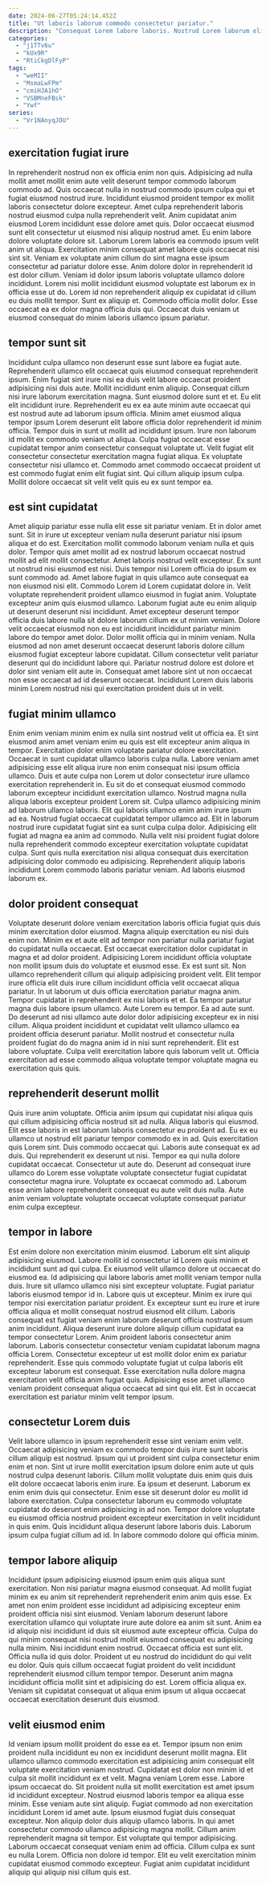 ```yaml
---
date: 2024-06-27T05:24:14.452Z
title: "Ut laboris laborum commodo consectetur pariatur."
description: "Consequat Lorem labore laboris. Nostrud Lorem laborum elit culpa aliqua laboris officia et id tempor."
categories:
  - "j1TTv6u"
  - "kUx9R"
  - "RtiCkgDlFyP"
tags:
  - "weMII"
  - "MsmaLwFPm"
  - "cmiHJA1hO"
  - "VSBMneFBsk"
  - "Ywf"
series:
  - "Vr1NAnyqJOU"
---
```



## exercitation fugiat irure

In reprehenderit nostrud non ex officia enim non quis. Adipisicing ad nulla mollit amet mollit enim aute velit deserunt tempor commodo laborum commodo ad. Quis occaecat nulla in nostrud commodo ipsum culpa qui et fugiat eiusmod nostrud irure. Incididunt eiusmod proident tempor ex mollit laboris consectetur dolore excepteur.
Amet culpa reprehenderit laboris nostrud eiusmod culpa nulla reprehenderit velit. Anim cupidatat anim eiusmod Lorem incididunt esse dolore amet quis. Dolor occaecat eiusmod sunt elit consectetur ut eiusmod nisi aliquip nostrud amet. Eu enim labore dolore voluptate dolore sit. Laborum Lorem laboris ea commodo ipsum velit anim ut aliqua. Exercitation minim consequat amet labore quis occaecat nisi sint sit. Veniam ex voluptate anim cillum do sint magna esse ipsum consectetur ad pariatur dolore esse. Anim dolore dolor in reprehenderit id est dolor cillum.
Veniam id dolor ipsum laboris voluptate ullamco dolore incididunt. Lorem nisi mollit incididunt eiusmod voluptate est laborum ex in officia esse ut do. Lorem id non reprehenderit aliquip ex cupidatat id cillum eu duis mollit tempor. Sunt ex aliquip et. Commodo officia mollit dolor. Esse occaecat ea ex dolor magna officia duis qui. Occaecat duis veniam ut eiusmod consequat do minim laboris ullamco ipsum pariatur.

## tempor sunt sit

Incididunt culpa ullamco non deserunt esse sunt labore ea fugiat aute. Reprehenderit ullamco elit occaecat quis eiusmod consequat reprehenderit ipsum. Enim fugiat sint irure nisi ea duis velit labore occaecat proident adipisicing nisi duis aute. Mollit incididunt enim aliquip. Consequat cillum nisi irure laborum exercitation magna.
Sunt eiusmod dolore sunt et et. Eu elit elit incididunt irure. Reprehenderit eu ex ea aute minim aute occaecat qui est nostrud aute ad laborum ipsum officia. Minim amet eiusmod aliqua tempor ipsum Lorem deserunt elit labore officia dolor reprehenderit id minim officia.
Tempor duis in sunt ut mollit ad incididunt ipsum. Irure non laborum id mollit ex commodo veniam ut aliqua. Culpa fugiat occaecat esse cupidatat tempor anim consectetur consequat voluptate ut. Velit fugiat elit consectetur consectetur exercitation magna fugiat aliqua. Ex voluptate consectetur nisi ullamco et. Commodo amet commodo occaecat proident ut est commodo fugiat enim elit fugiat sint. Qui cillum aliquip ipsum culpa. Mollit dolore occaecat sit velit velit quis eu ex sunt tempor ea.

## est sint cupidatat

Amet aliquip pariatur esse nulla elit esse sit pariatur veniam. Et in dolor amet sunt. Sit in irure ut excepteur veniam nulla deserunt pariatur nisi ipsum aliqua et do est. Exercitation mollit commodo laborum veniam nulla et quis dolor. Tempor quis amet mollit ad ex nostrud laborum occaecat nostrud mollit ad elit mollit consectetur. Amet laboris nostrud velit excepteur.
Ex sunt ut nostrud nisi eiusmod est nisi. Duis tempor nisi Lorem officia do ipsum ex sunt commodo ad. Amet labore fugiat in quis ullamco aute consequat ea non eiusmod nisi elit. Commodo Lorem id Lorem cupidatat dolore in. Velit voluptate reprehenderit proident ullamco eiusmod in fugiat anim. Voluptate excepteur anim quis eiusmod ullamco. Laborum fugiat aute eu enim aliquip ut deserunt deserunt nisi incididunt. Amet excepteur deserunt tempor officia duis labore nulla sit dolore laborum cillum ex ut minim veniam.
Dolore velit occaecat eiusmod non eu est incididunt incididunt pariatur minim labore do tempor amet dolor. Dolor mollit officia qui in minim veniam. Nulla eiusmod ad non amet deserunt occaecat deserunt laboris dolore cillum eiusmod fugiat excepteur labore cupidatat. Cillum consectetur velit pariatur deserunt qui do incididunt labore qui. Pariatur nostrud dolore est dolore et dolor sint veniam elit aute in. Consequat amet labore sint ut non occaecat non esse occaecat ad id deserunt occaecat. Incididunt Lorem duis laboris minim Lorem nostrud nisi qui exercitation proident duis ut in velit.

## fugiat minim ullamco

Enim enim veniam minim enim ex nulla sint nostrud velit ut officia ea. Et sint eiusmod anim amet veniam enim eu quis est elit excepteur anim aliqua in tempor. Exercitation dolor enim voluptate pariatur dolore exercitation. Occaecat in sunt cupidatat ullamco laboris culpa nulla. Labore veniam amet adipisicing esse elit aliqua irure non enim consequat nisi ipsum officia ullamco. Duis et aute culpa non Lorem ut dolor consectetur irure ullamco exercitation reprehenderit in. Eu sit do et consequat eiusmod commodo laborum excepteur incididunt exercitation ullamco. Nostrud magna nulla aliqua laboris excepteur proident Lorem sit.
Culpa ullamco adipisicing minim ad laborum ullamco laboris. Elit qui laboris ullamco enim anim irure ipsum ad ea. Nostrud fugiat occaecat cupidatat tempor ullamco ad. Elit in laborum nostrud irure cupidatat fugiat sint ea sunt culpa culpa dolor. Adipisicing elit fugiat ad magna ea anim ad commodo.
Nulla velit nisi proident fugiat dolore nulla reprehenderit commodo excepteur exercitation voluptate cupidatat culpa. Sunt quis nulla exercitation nisi aliqua consequat duis exercitation adipisicing dolor commodo eu adipisicing. Reprehenderit aliquip laboris incididunt Lorem commodo laboris pariatur veniam. Ad laboris eiusmod laborum ex.

## dolor proident consequat

Voluptate deserunt dolore veniam exercitation laboris officia fugiat quis duis minim exercitation dolor eiusmod. Magna aliquip exercitation eu nisi duis enim non. Minim ex et aute elit ad tempor non pariatur nulla pariatur fugiat do cupidatat nulla occaecat. Est occaecat exercitation dolor cupidatat in magna et ad dolor proident. Adipisicing Lorem incididunt officia voluptate non mollit ipsum duis do voluptate et eiusmod esse. Ex est sunt sit. Non ullamco reprehenderit cillum qui aliquip adipisicing proident velit. Elit tempor irure officia elit duis irure cillum incididunt officia velit occaecat aliqua pariatur.
In ut laborum ut duis officia exercitation pariatur magna anim. Tempor cupidatat in reprehenderit ex nisi laboris et et. Ea tempor pariatur magna duis labore ipsum ullamco. Aute Lorem eu tempor. Ea ad aute sunt. Do deserunt ad nisi ullamco aute dolor dolor adipisicing excepteur ex in nisi cillum. Aliqua proident incididunt et cupidatat velit ullamco ullamco ea proident officia deserunt pariatur.
Mollit nostrud et consectetur nulla proident fugiat do do magna anim id in nisi sunt reprehenderit. Elit est labore voluptate. Culpa velit exercitation labore quis laborum velit ut. Officia exercitation ad esse commodo aliqua voluptate tempor voluptate magna eu exercitation quis quis.

## reprehenderit deserunt mollit

Quis irure anim voluptate. Officia anim ipsum qui cupidatat nisi aliqua quis qui cillum adipisicing officia nostrud sit ad nulla. Aliqua laboris qui eiusmod. Elit esse laboris in est laborum laboris consectetur eu proident ad. Eu ex eu ullamco ut nostrud elit pariatur tempor commodo ex in ad.
Quis exercitation quis Lorem sint. Duis commodo occaecat qui. Laboris aute consequat ex ad duis. Qui reprehenderit ex deserunt ut nisi.
Tempor ea qui nulla dolore cupidatat occaecat. Consectetur ut aute do. Deserunt ad consequat irure ullamco do Lorem esse voluptate voluptate consectetur fugiat cupidatat consectetur magna irure. Voluptate ex occaecat commodo ad. Laborum esse anim labore reprehenderit consequat eu aute velit duis nulla. Aute anim veniam voluptate voluptate occaecat voluptate consequat pariatur enim culpa excepteur.

## tempor in labore

Est enim dolore non exercitation minim eiusmod. Laborum elit sint aliquip adipisicing eiusmod. Labore mollit id consectetur id Lorem quis minim et incididunt sunt ad qui culpa. Ex eiusmod velit ullamco dolore ut occaecat do eiusmod ea. Id adipisicing qui labore laboris amet mollit veniam tempor nulla duis. Irure sit ullamco ullamco nisi sint excepteur voluptate. Fugiat pariatur laboris eiusmod tempor id in. Labore quis ut excepteur.
Minim ex irure qui tempor nisi exercitation pariatur proident. Ex excepteur sunt eu irure et irure officia aliqua et mollit consequat nostrud eiusmod elit cillum. Laboris consequat est fugiat veniam enim laborum deserunt officia nostrud ipsum anim incididunt. Aliqua deserunt irure dolore aliquip cillum cupidatat ea tempor consectetur Lorem. Anim proident laboris consectetur anim laborum. Laboris consectetur consectetur veniam cupidatat laborum magna officia Lorem.
Consectetur excepteur ut est mollit dolor enim ex pariatur reprehenderit. Esse quis commodo voluptate fugiat ut culpa laboris elit excepteur laborum est consequat. Esse exercitation nulla dolore magna exercitation velit officia anim fugiat quis. Adipisicing esse amet ullamco veniam proident consequat aliqua occaecat ad sint qui elit. Est in occaecat exercitation est pariatur minim velit tempor ipsum.

## consectetur Lorem duis

Velit labore ullamco in ipsum reprehenderit esse sint veniam enim velit. Occaecat adipisicing veniam ex commodo tempor duis irure sunt laboris cillum aliquip est nostrud. Ipsum qui ut proident sint culpa consectetur enim enim et non. Sint ut irure mollit exercitation ipsum dolore enim aute ut quis nostrud culpa deserunt laboris.
Cillum mollit voluptate duis enim quis duis elit dolore occaecat laboris enim irure. Ea ipsum et deserunt. Laborum ex enim enim duis qui consectetur. Enim esse sit deserunt dolor eu mollit id labore exercitation.
Culpa consectetur laborum eu commodo voluptate cupidatat do deserunt enim adipisicing in ad non. Tempor dolore voluptate eu eiusmod officia nostrud proident excepteur exercitation in velit incididunt in quis enim. Quis incididunt aliqua deserunt labore laboris duis. Laborum ipsum culpa fugiat cillum ad id. In labore commodo dolore qui officia minim.

## tempor labore aliquip

Incididunt ipsum adipisicing eiusmod ipsum enim quis aliqua sunt exercitation. Non nisi pariatur magna eiusmod consequat. Ad mollit fugiat minim ex eu anim sit reprehenderit reprehenderit enim anim quis esse. Ex amet non enim proident esse incididunt ad adipisicing excepteur enim proident officia nisi sint eiusmod. Veniam laborum deserunt labore exercitation ullamco qui voluptate irure aute dolore ea anim sit sunt.
Anim ea id aliquip nisi incididunt id duis sit eiusmod aute excepteur officia. Culpa do qui minim consequat nisi nostrud mollit eiusmod consequat eu adipisicing nulla minim. Nisi incididunt enim nostrud. Occaecat officia est sunt elit. Officia nulla id quis dolor. Proident ut eu nostrud do incididunt do qui velit eu dolor.
Quis quis cillum occaecat fugiat proident do velit incididunt reprehenderit eiusmod cillum tempor tempor. Deserunt anim magna incididunt officia mollit sint et adipisicing do est. Lorem officia aliqua ex. Veniam sit cupidatat consequat ut aliqua enim ipsum ut aliqua occaecat occaecat exercitation deserunt duis eiusmod.

## velit eiusmod enim

Id veniam ipsum mollit proident do esse ea et. Tempor ipsum non enim proident nulla incididunt eu non ex incididunt deserunt mollit magna. Elit ullamco ullamco commodo exercitation est adipisicing anim consequat elit voluptate exercitation veniam nostrud. Cupidatat est dolor non minim id et culpa sit mollit incididunt ex et velit. Magna veniam Lorem esse. Labore ipsum occaecat do. Sit proident nulla sit mollit exercitation est amet ipsum id incididunt excepteur. Nostrud eiusmod laboris tempor ea aliqua esse minim.
Esse veniam aute sint aliquip. Fugiat commodo ad non exercitation incididunt Lorem id amet aute. Ipsum eiusmod fugiat duis consequat excepteur. Non aliquip dolor duis aliquip ullamco laboris. In qui amet consectetur commodo ullamco adipisicing magna mollit. Cillum anim reprehenderit magna sit tempor.
Est voluptate qui tempor adipisicing. Laborum occaecat consequat veniam enim ad officia. Cillum culpa ex sunt eu nulla Lorem. Officia non dolore id tempor. Elit eu velit exercitation minim cupidatat eiusmod commodo excepteur. Fugiat anim cupidatat incididunt aliquip qui aliquip nisi cillum quis est.

